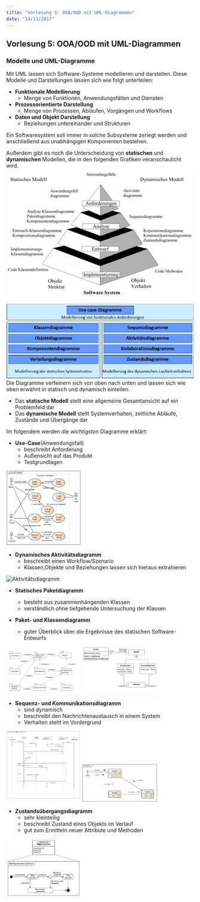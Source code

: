 ```yaml
---
title: "Vorlesung 5: OOA/OOD mit UML-Diagrammen"
date: "14/11/2017"
---
```


## Vorlesung 5: OOA/OOD mit UML-Diagrammen

### Modelle und UML-Diagramme
Mit UML lassen sich Software-Systeme modellieren und darstellen. Diese Modelle und Darstellungen lassen sich wie folgt unterteilen:
* __Funktionale Modellierung__
	* Menge von Funktionen, Anwendungsfällen und Diensten
* __Prozessorientierte Darstellung__
	* Menge von Prozessen, Abläufen, Vorgängen und Workflows
* __Daten und Objekt Darstellung__
	* Beziehungen untereinander und Strukturen 

Ein Softwaresystem soll immer in solche Subsysteme zerlegt werden und anschließend aus unabhängigen Komponenten bestehen.

Außerdem gibt es noch die Unterscheidung von __statischen__ und __dynamischen__ Modellen, die in den folgenden Grafiken veranschaulicht wird.
![Pyramide](images/Pyramide.png)

![Pyramide](images/Pyramide2.PNG)
Die Diagramme verfeinern sich von oben nach unten und lassen sich wie oben erwähnt in statisch und dynamisch einteilen.
* Das __statische Modell__ stellt eine allgemeine Gesamtansicht auf ein Problemfeld dar
* Das __dynamische Modell__ stellt Systemverhalten, zeitliche Abläufe, Zustände und Übergänge dar

Im folgendem werden die _wichtigsten_ Diagramme erklärt:
* __Use-Case__(Anwendungsfall)
	* beschreibt Anforderung
	* Außensicht auf das Produkt
	* Testgrundlagen
<img src="images/Usecase.png" alt="Usecase" width="200"/>

* __Dynamisches Aktivitätsdiagramm__
	* beschreibt einen Workflow/Szenario
	* Klassen,Objekte und Beziehungen lassen sich hieraus extrahieren
<img src="images/Aktivitätsdiagramm.png" alt="Aktivitätsdiagramm" width="200"/>

* __Statisches Paketdiagramm__
	* besteht aus zusammenhängenden Klassen
	* verständlich ohne tiefgehende Untersuchung der Klassen

* __Paket- und Klassendiagramm__
	* guter Überblick über die Ergebnisse des statischen Software-Entwurfs
<img src="images/Packetdiagramm.PNG" alt="Paketdiagramm" width="200"/>
<img src="images/Klassendiagramm.png" alt="Klassendiagramm" width="200"/>

* __Sequenz- und Kommunikationsdiagramm__
	* sind dynamisch 
	* beschreibt den Nachrichtenaustausch in einem System
	* Verhalten steht im Vordergrund
<img src="images/Squenzdiagramm.png" alt="Sequenzdiagramm" width="200">
<img src="images/Kommunikationsdiagramm.png" alt="Kommunikationsdiagramm" width="200"/>

* __Zustandsübergangsdiagramm__
	* sehr kleinteilig
	* beschreibt Zustand eines Objekts im Verlauf
	* gut zum Ermitteln neuer Attribute und Methoden
<img src="images/Zustandsdiagramm.png" alt="Sequenzdiagramm" width="200"/>




